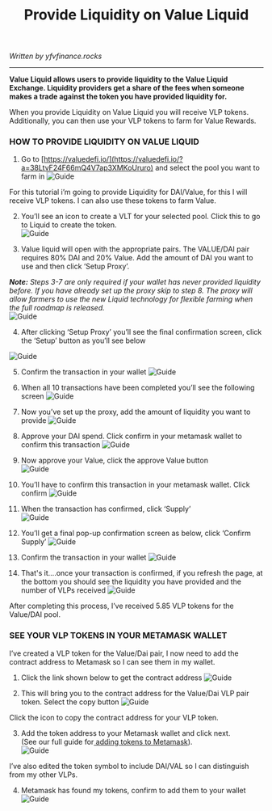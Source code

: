 ﻿---
id: provide-liquidity-on-value-liquid-and-farm-for-value-rewards
title: Provide Liquidity on Value Liquid
sidebar_label: Provide Liquidity on Value Liquid
---

*Written by yfvfinance.rocks*

---

**Value Liquid allows users to provide liquidity to the Value Liquid Exchange. Liquidity providers get a share of the fees when someone makes a trade against the token you have provided liquidity for.**

When you provide Liquidity on Value Liquid you will receive VLP tokens. Additionally, you can then use your VLP tokens to farm for Value Rewards.

### HOW TO PROVIDE LIQUIDITY ON VALUE LIQUID

1. Go to [https://valuedefi.io/](https://valuedefi.io/?a=38LtvF24F66mQ4V7ap3XMKoUruro) and select the pool you want to farm in
![Guide](../img/g2-1.png)

For this tutorial i’m going to provide Liquidity for DAI/Value, for this I will receive VLP tokens. I can also use these tokens to farm Value.

2. You’ll see an icon to create a VLT for your selected pool. Click this to go to Liquid to create the token.  
![Guide](../img/g2-2.png)

3. Value liquid will open with the appropriate pairs. The VALUE/DAI pair requires 80% DAI and 20% Value. Add the amount of DAI you want to use and then click ‘Setup Proxy’.

_**Note:** Steps 3-7 are only required if your wallet has never provided liquidity before. If you have already set up the proxy skip to step 8._ _The proxy will allow farmers to use the new Liquid technology for flexible farming when the full roadmap is released._  
![Guide](../img/g2-3.png)

4. After clicking ‘Setup Proxy’ you’ll see the final confirmation screen, click the ‘Setup’ button as you’ll see below

![Guide](../img/g2-4.png)

5. Confirm the transaction in your wallet 
![Guide](../img/g2-5.png)

6. When all 10 transactions have been completed you’ll see the following screen
![Guide](../img/g2-6.png)

7. Now you’ve set up the proxy, add the amount of liquidity you want to provide
![Guide](../img/g2-7.png)

8. Approve your DAI spend. Click confirm in your metamask wallet to confirm this transaction
![Guide](../img/g2-8.png)

9. Now approve your Value, click the approve Value button  
![Guide](../img/g2-9.png)

10. You’ll have to confirm this transaction in your metamask wallet. Click confirm
![Guide](../img/g2-10.png)

11. When the transaction has confirmed, click ‘Supply’  
![Guide](../img/g2-11.png)

12. You’ll get a final pop-up confirmation screen as below, click ‘Confirm Supply’
![Guide](../img/g2-12.png)

13. Confirm the transaction in your wallet 
![Guide](../img/g2-13.png)

14. That's it….once your transaction is confirmed, if you refresh the page, at the bottom you should see the liquidity you have provided and the number of VLPs received
![Guide](../img/g2-14.png)

After completing this process, I’ve received 5.85 VLP tokens for the Value/DAI pool.

### SEE YOUR VLP TOKENS IN YOUR METAMASK WALLET

I’ve created a VLP token for the Value/Dai pair, I now need to add the contract address to Metamask so I can see them in my wallet.

1. Click the link shown below to get the contract address
![Guide](../img/g2-15.png)

2. This will bring you to the contract address for the Value/Dai VLP pair token. Select the copy button
![Guide](../img/g2-16.png)

Click the icon to copy the contract address for your VLP token.

3. Add the token address to your Metamask wallet and click next.  
 \(See our full guide for[ adding tokens to Metamask](https://yfvalue.rocks/what-is-staking/add-a-token-to-your-metamask-wallet/)\).  
![Guide](../img/g2-17.png)

I’ve also edited the token symbol to include DAI/VAL so I can distinguish from my other VLPs.

4. Metamask has found my tokens, confirm to add them to your wallet
![Guide](../img/g2-18.png)


